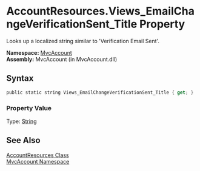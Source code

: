 AccountResources.Views_EmailChangeVerificationSent_Title Property
=================================================================
Looks up a localized string similar to 'Verification Email Sent'.

**Namespace:** [MvcAccount][1]  
**Assembly:** MvcAccount (in MvcAccount.dll)

Syntax
------

```csharp
public static string Views_EmailChangeVerificationSent_Title { get; }
```

### Property Value
Type: [String][2]

See Also
--------
[AccountResources Class][3]  
[MvcAccount Namespace][1]  

[1]: ../README.md
[2]: http://msdn.microsoft.com/en-us/library/s1wwdcbf
[3]: README.md